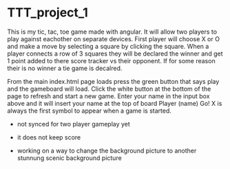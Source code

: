TTT_project_1
=============
This is my tic, tac, toe game made with angular. It will allow two players to play against eachother on separate devices. First player will choose X or O and make a move by selecting a square by clicking the square. When a player connects a row of 3 squares they will be declared the winner and get 1 point added to there score tracker vs their opponent. If for some reason their is no winner a tie game is decalred. 

From the  main index.html page loads press the green button that says play and the gameboard will load. Click the white button at the bottom of the page to refresh and start a new game. Enter your name in the input box above and it will insert your name at the top of board Player (name) Go! X is always the first symbol to appear when a game is started. 

* not synced for two player gameplay yet

* it does not keep score 

* working on a way to change the background picture to another stunnung scenic background picture

  
